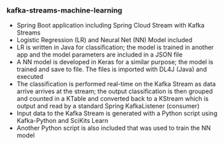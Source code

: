 ### kafka-streams-machine-learning
* Spring Boot application including Spring Cloud Stream with Kafka Streams
* Logistic Regression (LR) and Neural Net (NN) Model included
* LR is written in Java for classification; the model is trained in another app and the model parameters are included in a JSON file
* A NN model is developed in Keras for a similar purpose; the model is trained and save to file. The files is imported with DL4J (Java) and executed
* The classification is performed real-time on the Kafka Stream as data arrive arrives at the stream; the output classification is then grouped and counted in a KTable and converted back to a KStream which is output and read by a standard Spring KafkaListener (consumer)
* Input data to the Kafka Stream is generated with a Python script using Kafka-Python and SciKits Learn
* Another Python script is also included that was used to train the NN model
